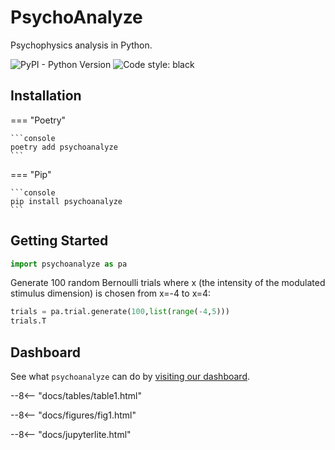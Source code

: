 # PsychoAnalyze

Psychophysics analysis in Python.

![PyPI - Python Version](https://img.shields.io/pypi/pyversions/psychoanalyze) ![Code style: black](https://img.shields.io/badge/code%20style-black-000000.svg)


## Installation

=== "Poetry"

    ```console
    poetry add psychoanalyze
    ```

=== "Pip"

    ```console
    pip install psychoanalyze
    ```

## Getting Started

``` py
import psychoanalyze as pa
```

Generate 100 random Bernoulli trials where x (the intensity of the modulated stimulus dimension) is chosen from x=-4 to x=4:

``` py
trials = pa.trial.generate(100,list(range(-4,5)))
trials.T
```

## Dashboard

See what `psychoanalyze` can do by [visiting our dashboard](https://psychoanalyze.herokuapp.com/).


--8<-- "docs/tables/table1.html"

--8<-- "docs/figures/fig1.html"

--8<-- "docs/jupyterlite.html"
